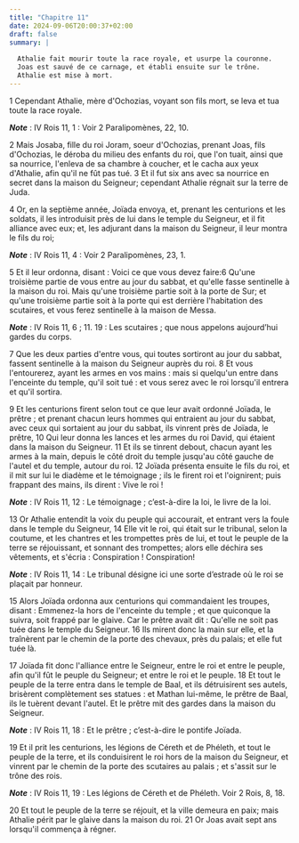 ```yaml
---
title: "Chapitre 11"
date: 2024-09-06T20:00:37+02:00
draft: false
summary: |
  
  Athalie fait mourir toute la race royale, et usurpe la couronne.
  Joas est sauvé de ce carnage, et établi ensuite sur le trône.
  Athalie est mise à mort.
---
```



1 Cependant Athalie, mère d'Ochozias, voyant son fils mort, se leva et tua toute la race royale.

***Note*** :  IV Rois 11, 1 : Voir 2 Paralipomènes, 22, 10.

2 Mais Josaba, fille du roi Joram, soeur d'Ochozias, prenant Joas, fils d'Ochozias, le déroba du milieu des enfants du roi, que l'on tuait, ainsi que sa nourrice, l'enleva de sa chambre à coucher, et le cacha aux yeux d'Athalie, afin qu'il ne fût pas tué. 3 Et il fut six ans avec sa nourrice en secret dans la maison du Seigneur; cependant Athalie régnait sur la terre de Juda.


4 Or, en la septième année, Joïada envoya, et, prenant les centurions et les soldats, il les introduisit près de lui dans le temple du Seigneur, et il fit alliance avec eux; et, les adjurant dans la maison du Seigneur, il leur montra le fils du roi;

***Note*** :  IV Rois 11, 4 : Voir 2 Paralipomènes, 23, 1.

5 Et il leur ordonna, disant : Voici ce que vous devez faire:6 Qu'une troisième partie de vous entre au jour du sabbat, et qu'elle fasse sentinelle à la maison du roi. Mais qu'une troisième partie soit à la porte de Sur; et qu'une troisième partie soit à la porte qui est derrière l'habitation des scutaires, et vous ferez sentinelle à la maison de Messa.

***Note*** :  IV Rois 11, 6 ; 11. 19 : Les scutaires ; que nous appelons aujourd’hui gardes du corps.

7 Que les deux parties d'entre vous, qui toutes sortiront au jour du sabbat, fassent sentinelle à la maison du Seigneur auprès du roi. 8 Et vous l'entourerez, ayant les armes en vos mains : mais si quelqu'un entre dans l'enceinte du temple, qu'il soit tué : et vous serez avec le roi lorsqu'il entrera et qu'il sortira.


9 Et les centurions firent selon tout ce que leur avait ordonné Joïada, le prêtre ; et prenant chacun leurs hommes qui entraient au jour du sabbat, avec ceux qui sortaient au jour du sabbat, ils vinrent près de Joïada, le prêtre, 10 Qui leur donna les lances et les armes du roi David, qui étaient dans la maison du Seigneur. 11 Et ils se tinrent debout, chacun ayant les armes à la main, depuis le côté droit du temple jusqu'au côté gauche de l'autel et du temple, autour du roi. 12 Joïada présenta ensuite le fils du roi, et il mit sur lui le diadème et le témoignage ; ils le firent roi et l'oignirent; puis frappant des mains, ils dirent : Vive le roi !

***Note*** :  IV Rois 11, 12 : Le témoignage ; c’est-à-dire la loi, le livre de la loi.


13 Or Athalie entendit la voix du peuple qui accourait, et entrant vers la foule dans le temple du Seigneur, 14 Elle vit le roi, qui était sur le tribunal, selon la coutume, et les chantres et les trompettes près de lui, et tout le peuple de la terre se réjouissant, et sonnant des trompettes; alors elle déchira ses vêtements, et s'écria : Conspiration ! Conspiration!

***Note*** :  IV Rois 11, 14 : Le tribunal désigne ici une sorte d’estrade où le roi se plaçait par honneur.

15 Alors Joïada ordonna aux centurions qui commandaient les troupes, disant : Emmenez-la hors de l'enceinte du temple ; et que quiconque la suivra, soit frappé par le glaive. Car le prêtre avait dit : Qu'elle ne soit pas tuée dans le temple du Seigneur. 16 Ils mirent donc la main sur elle, et la traînèrent par le chemin de la porte des chevaux, près du palais; et elle fut tuée là.


17 Joïada fit donc l'alliance entre le Seigneur, entre le roi et entre le peuple, afin qu'il fût le peuple du Seigneur; et entre le roi et le peuple. 18 Et tout le peuple de la terre entra dans le temple de Baal, et ils détruisirent ses autels, brisèrent complètement ses statues : et Mathan lui-même, le prêtre de Baal, ils le tuèrent devant l'autel. Et le prêtre mit des gardes dans la maison du Seigneur.

***Note*** :  IV Rois 11, 18 : Et le prêtre ; c’est-à-dire le pontife Joïada.

19 Et il prit les centurions, les légions de Céreth et de Phéleth, et tout le peuple de la terre, et ils conduisirent le roi hors de la maison du Seigneur, et vinrent par le chemin de la porte des scutaires au palais ; et s'assit sur le trône des rois.

***Note*** :  IV Rois 11, 19 : Les légions de Céreth et de Phéleth. Voir 2 Rois, 8, 18.

20 Et tout le peuple de la terre se réjouit, et la ville demeura en paix; mais Athalie périt par le glaive dans la maison du roi. 21 Or Joas avait sept ans lorsqu'il commença à régner.

